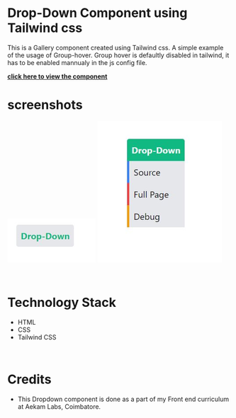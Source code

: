 # Drop-Down Component using Tailwind css
This is a Gallery component created using Tailwind css. A simple example of the usage of Group-hover. Group hover is defaultly disabled in tailwind, it has to be enabled mannualy in the js config file.

[**click here to view the component**](https://harishkumaaran.github.io/Dropdowntailwind/)
&nbsp;

# screenshots 
![Image](refs/ss1.JPG)
![Video](refs/ss2.jpg)

&nbsp;

# Technology Stack
- HTML
- CSS
- Tailwind CSS

&nbsp;

# Credits
- This Dropdown component is done as a part of my Front end curriculum at Aekam Labs, Coimbatore.

